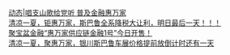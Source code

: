   
[动态|唱支山歌给党听 普及金融惠万家](http://www.dianyue.me/archives/714/t7plnt7d50fn80qb/)  
[清凉一夏，钜惠万家，斯巴鲁全系降税大让利，明日最后一天！！！](http://www.dianyue.me/archives/130/z3qydtl9uaeji7w0/)  
[聚宝盆金融“惠万家供应链金融1号”今日开售！](http://www.dianyue.me/archives/231/u3pu535moifcdal3/)  
[清凉一夏，聚惠万家，银川斯巴鲁车展价格提前放倒计时还有一天](http://www.dianyue.me/archives/465/3p4ir882514ig2xj/)